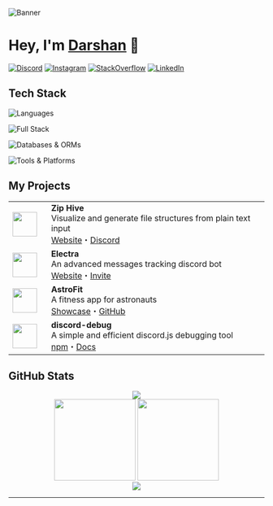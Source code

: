 ![Banner](/assets/banner.png)

# Hey, I'm [Darshan](https://darshan.is-a.dev/) 👋

[![Discord](https://skillicons.dev/icons?i=discord)](https://discord.com/users/838620835282812969)
[![Instagram](https://skillicons.dev/icons?i=instagram)](https://instagram.com/bruh.darshan)
[![StackOverflow](https://skillicons.dev/icons?i=stackoverflow)](https://stackoverflow.com/users/15748819/darshan-b)
[![LinkedIn](https://skillicons.dev/icons?i=linkedin)](https://linkedin.com/in/darshanb05)

## Tech Stack

![Languages](https://skillicons.dev/icons?i=js,ts,python,html,css,md)

![Full Stack](https://skillicons.dev/icons?i=react,nextjs,tailwind,nodejs,express,flask,fastapi)

![Databases & ORMs](https://skillicons.dev/icons?i=mongodb,mysql,postgres,sqlite,prisma,sequelize)

![Tools & Platforms](https://skillicons.dev/icons?i=vscode,figma,ps,linux,vercel,netlify,arduino,git)

## My Projects

<table>
  <tr>
    <td width="60">
      <img src="https://ziphive.js.org/web-app-manifest-512x512.png" width="48" />
    </td>
    <td>
      <b>Zip Hive</b><br/>
      Visualize and generate file structures from plain text input
      <br/>
      <a href="https://ziphive.js.org">Website</a>・<a href="https://discord.com/invite/x9EMPXCdSP">Discord</a>
    </td>
  </tr>
  <tr>
    <td width="60">
      <img src="https://electra-bot.vercel.app/logo.png" width="48" />
    </td>
    <td>
      <b>Electra</b><br/>
      An advanced messages tracking discord bot
      <br/>
      <a href="https://electra-bot.vercel.app/">Website</a>・<a href="https://discord.com/application-directory/923925375657082931">Invite</a>
    </td>
  </tr>
  <tr>
    <td width="60">
      <img src="https://darshan.is-a.dev/media/codeday.jpeg" width="48" />
    </td>
    <td>
      <b>AstroFit</b><br/>
      A fitness app for astronauts
      <br/>
      <a href="https://codeday.sh/astrofit">Showcase</a>・<a href="https://github.com/TheMadHau5/AstroKit">GitHub</a>
    </td>
  </tr>
  <tr>
    <td width="60">
      <img src="https://darshan.is-a.dev/media/discord_debug.webp" width="48" />
    </td>
    <td>
      <b>discord-debug</b><br/>
      A simple and efficient discord.js debugging tool
      <br/>
      <a href="https://npmjs.com/package/discord-debug">npm</a>・<a href="https://lxrnz.gitbook.io/discord-debug">Docs</a>
    </td>
  </tr>
</table>

## GitHub Stats

<div align="center">
<img src="https://github-profile-trophy.vercel.app/?username=Dqrshan&theme=juicyfresh&no-frame=true&row=1&margin-w=8" />
</div>

<div align="center">
<img src="https://github-readme-stats.vercel.app/api?username=Dqrshan&show_icons=true&theme=github_dark" height="160" />
<img src="https://github-readme-stats.vercel.app/api/top-langs/?username=Dqrshan&layout=compact&theme=github_dark" height="160" />
</div>

<div align="center">
<img src="https://streak-stats.demolab.com?user=Dqrshan&theme=dark&border_radius=5&stroke=999999&border=999999&background=0d1117" />
</div>

---
